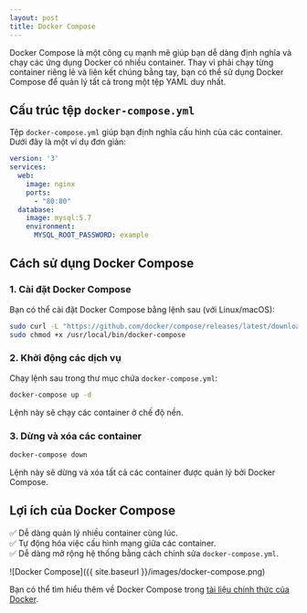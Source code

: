 ```yaml
---
layout: post
title: Docker Compose
---
```


Docker Compose là một công cụ mạnh mẽ giúp bạn dễ dàng định nghĩa và chạy các ứng dụng Docker có nhiều container. Thay vì phải chạy từng container riêng lẻ và liên kết chúng bằng tay, bạn có thể sử dụng Docker Compose để quản lý tất cả trong một tệp YAML duy nhất.

## Cấu trúc tệp `docker-compose.yml`

Tệp `docker-compose.yml` giúp bạn định nghĩa cấu hình của các container. Dưới đây là một ví dụ đơn giản:

```yaml
version: '3'
services:
  web:
    image: nginx
    ports:
      - "80:80"
  database:
    image: mysql:5.7
    environment:
      MYSQL_ROOT_PASSWORD: example
```

## Cách sử dụng Docker Compose

### 1. Cài đặt Docker Compose

Bạn có thể cài đặt Docker Compose bằng lệnh sau (với Linux/macOS):
```sh
sudo curl -L "https://github.com/docker/compose/releases/latest/download/docker-compose-$(uname -s)-$(uname -m)" -o /usr/local/bin/docker-compose
sudo chmod +x /usr/local/bin/docker-compose
```

### 2. Khởi động các dịch vụ

Chạy lệnh sau trong thư mục chứa `docker-compose.yml`:
```sh
docker-compose up -d
```
Lệnh này sẽ chạy các container ở chế độ nền.

### 3. Dừng và xóa các container

```sh
docker-compose down
```
Lệnh này sẽ dừng và xóa tất cả các container được quản lý bởi Docker Compose.

## Lợi ích của Docker Compose

✅ Dễ dàng quản lý nhiều container cùng lúc.  
✅ Tự động hóa việc cấu hình mạng giữa các container.  
✅ Dễ dàng mở rộng hệ thống bằng cách chỉnh sửa `docker-compose.yml`.  

![Docker Compose]({{ site.baseurl }}/images/docker-compose.png)

Bạn có thể tìm hiểu thêm về Docker Compose trong [tài liệu chính thức của Docker](https://docs.docker.com/compose/).

